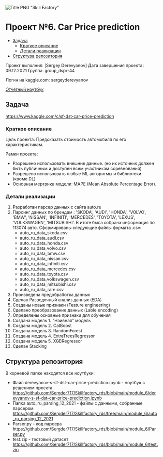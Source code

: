 ![Title PNG "Skill Factory"](https://user-images.githubusercontent.com/82756474/145072106-304cfe40-9a4c-41c4-a1ef-35c502b4900d.png)


# Проект №6. Car Price prediction

<!-- vim-markdown-toc Redcarpet -->

* [Задача](#задача)
    * [Краткое описание](#краткое-описание)
    * [Детали реализации](#детали-реализации)
* [Структура репозитория](#структура-репозитория)

<!-- vim-markdown-toc -->

Проект выполнил: [Sergey Derevyanov]
Дата завершения проекта: 09.12.2021
Группа: group_dspr-44

Логин на kaggle.com: sergeyderevyanov

[Отчетный ноутбук](main.ipynb)

## Задача

https://www.kaggle.com/c/sf-dst-car-price-prediction


### Краткое описание

Цель проекта: Предсказать стоимость автомобиля по его характеристикам.

Рамки проекта:
* Разрешено использовать внешние данные. (но их источник должен быть публичным и доступен всем участникам соревнования)
* Разрешено использовать любые ML алгоритмы и библиотеки. (кроме DL)
* Основная мертрика модели: MAPE (Mean Absolute Percentage Error). 

### Детали реализации

1. Разработан парсер данных с сайта auto.ru
2. Парсинг данных по брендам : 'SKODA', 'AUDI', 'HONDA', 'VOLVO', 'BMW', 'NISSAN', 'INFINITI',
'MERCEDES', 'TOYOTA', 'LEXUS', 'VOLKSWAGEN', 'MITSUBISHI'. В итоге была собрана информация по 113074 авто.
Сформированы следующие файлы формата .csv:
    * auto_ru_data_skoda.csv
    * auto_ru_data_audi.csv
    * auto_ru_data_honda.csv
    * auto_ru_data_volvo.csv
    * auto_ru_data_bmw.csv
    * auto_ru_data_nissan.csv
    * auto_ru_data_infiniti.csv
    * auto_ru_data_mercedes.csv
    * auto_ru_data_toyota.csv
    * auto_ru_data_volkswagen.csv
    * auto_ru_data_mitsubishi.csv 
    * auto_ru_data_rare.csv
3. Произведена предобработка данных
4. Сделан Разведочный анализ данных (EDA)
5. Созданы новые признаки (Feature engineering)
6. Сделано преобразование данных (Lable encoding)
7. Определены основные признаки для обучения
8. Создана модель 1. "Наивная" модель
9. Создана модель 2. CatBoost
10. Создана модель 3. RandomForest
11. Создана модель 4. ExtraTreesRegressor
12. Создана модель 5. XGBRegressor
13. Сделан Stacking

## Структура репозитория

В корневой папке находятся все ноутбуки:

- Файл derevyanov-s-sf-dst-car-price-prediction.ipynb - ноутбук с решением проекта https://github.com/Sergder717/Skillfactory_rds/blob/main/module_6/derevyanov-s-sf-dst-car-price-prediction.ipynb
- Папка auto_ru_parsing_12_2021 - файлы с данными, собранные парсером https://github.com/Sergder717/Skillfactory_rds/tree/main/module_6/auto_ru_parsing_12_2021
- Parser.py - код парсера https://github.com/Sergder717/Skillfactory_rds/blob/main/module_6/Parser.py
- test.zip - тестовый датасет https://github.com/Sergder717/Skillfactory_rds/blob/main/module_6/test.zip

